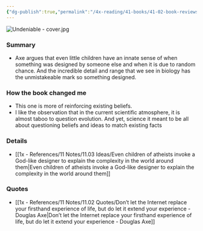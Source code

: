 ```yaml
---
{"dg-publish":true,"permalink":"/4x-reading/41-books/41-02-book-reviews/undeniable-how-biology-confirms-our-intuition-that-life-is-designed-douglas-axe/","title":"Undeniable - How Biology Confirms Our Intuition That Life Is Designed - Douglas Axe","created":"2024-01-07T19:47:48.000+03:00","updated":"2024-02-14T20:17:39.937+03:00"}
---
```


![Undeniable - cover.jpg](/img/user/4x%20-%20Reading/41%20Books/41.02%20Book%20reviews/Undeniable%20-%20cover.jpg)
### Summary
- Axe argues that even little children have an innate sense of when something was designed by someone else and when it is due to random chance. And the incredible detail and range that we see in biology has the unmistakeable mark so something designed.

### How the book changed me
- This one is more of reinforcing existing beliefs.
- I like the observation that in the current scientific atmosphere, it is almost taboo to question evolution. And yet, science it meant to be all about questioning beliefs and ideas to match existing facts

### Details
- [[1x - References/11 Notes/11.03 Ideas/Even children of atheists invoke a God-like designer to explain the complexity in the world around them\|Even children of atheists invoke a God-like designer to explain the complexity in the world around them]]

### Quotes
- [[1x - References/11 Notes/11.02 Quotes/Don’t let the Internet replace your firsthand experience of life, but do let it extend your experience - Douglas Axe\|Don’t let the Internet replace your firsthand experience of life, but do let it extend your experience - Douglas Axe]]
